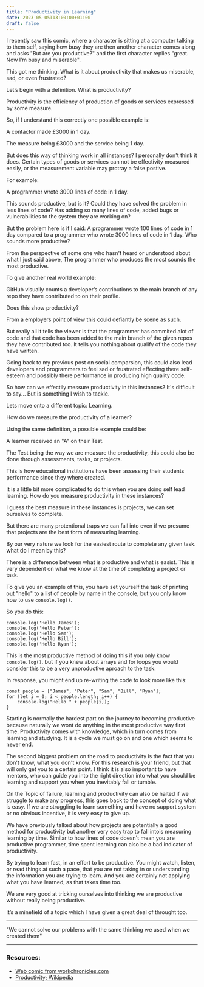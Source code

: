 ```yaml
---
title: "Productivity in Learning"
date: 2023-05-05T13:00:00+01:00
draft: false
---
```


I recently saw this comic, where a character is sitting at a computer talking to them self, saying how busy they are then another character comes along and asks "But are you productive?" and the first character replies "great. Now I’m busy and miserable". 

This got me thinking. What is it about productivity that makes us miserable, sad, or even frustrated? 

Let’s begin with a definition. What is productivity? 

Productivity is the efficiency of production of goods or services expressed by some measure.

So, if I understand this correctly one possible example is: 

A contactor made £3000 in 1 day. 

The measure being £3000 and the service being 1 day.

But does this way of thinking work in all instances? I personally don't think it does. Certain types of goods or services can not be effectivity measured easily, or the measurement variable may protray a false postive.

For example: 

A programmer wrote 3000 lines of code in 1 day. 

This sounds productive, but is it? Could they have solved the problem in less lines of code? Has adding so many lines of code, added bugs or vulnerabilities to the system they are working on? 

But the problem here is if I said: A programmer wrote 100 lines of code in 1 day compared to a programmer who wrote 3000 lines of code in 1 day. Who sounds more productive? 

From the perspective of some one who hasn't heard or understood about what I just said above, The programmer who produces the most sounds the most productive.

To give another real world example:

GitHub visually counts a developer’s contributions to the main branch of any repo they have contributed to on their profile. 

Does this show productivity?

From a employers point of view this could defiantly be scene as such. 

But really all it tells the viewer is that the programmer has commited alot of code and that code has been added to the main branch of the given repos they have contributed too. It tells you nothing about qualify of the code they have written.

Going back to my previous post on social comparsion, this could also lead developers and programmers to feel sad or frustrated effecting there self-esteem and possibly there performance in producing high quality code.

So how can we effectily messure productivity in this instances? It's difficult to say... But is something I wish to tackle.

Lets move onto a different topic: Learning.

How do we measure the productivity of a learner?

Using the same definition, a possible example could be:

A learner received an "A" on their Test.

The Test being the way we are measure the productivity, this could also be done through assessments, tasks, or projects. 

This is how educational institutions have been assessing their students performance since they where created. 

It is a little bit more complicated to do this when you are doing self lead learning. How do you measure productivity in these instances?

I guess the best measure in these instances is projects, we can set ourselves to complete. 

But there are many protentional traps we can fall into even if we presume that projects are the best form of measuring learning. 

By our very nature we look for the easiest route to complete any given task. what do I mean by this? 

There is a difference between what is productive and what is easist. This is very dependent on what we know at the time of completing a project or task.

To give you an example of this, you have set yourself the task of printing out "hello" to a list of people by name in the console, but you only know how to use `console.log()`.

So you do this:

```
console.log('Hello James');
console.log('Hello Peter');
console.log('Hello Sam');
console.log('Hello Bill');
console.log('Hello Ryan');
```

This is the most productive method of doing this if you only know `console.log()`. but if you knew about arrays and for loops you would consider this to be a very unproductive aproach to the task.

In response, you might end up re-writing the code to look more like this:

```
const people = ["James", "Peter", "Sam", "Bill", "Ryan"];
for (let i = 0; i < people.length; i++) {
    console.log("Hello " + people[i]);
}
```

Starting is normally the hardest part on the journey to becoming productive because naturally we wont do anything in the most productive way first time. Productivity comes with knowledge, which in turn comes from learning and studying. It is a cycle we must go on and one which seems to never end.

The second biggest problem on the road to productivity is the fact that you don't know, what you don't know. For this research is your friend, but that will only get you to a certain point. I think it is also important to have mentors, who can guide you into the right direction into what you should be learning and support you when you inevitably fall or tumble. 

On the Topic of failure, learning and productivity can also be halted if we struggle to make any progress, this goes back to the concept of doing what is easy. If we are struggling to learn something and have no support system or no obvious incentive, it is very easy to give up.

We have previously talked about how projects are potentially a good method for productivity but another very easy trap to fall intois measuring learning by time. Similar to how lines of code doesn't mean you are productive programmer, time spent learning can also be a bad indicator of productivity. 

By trying to learn fast, in an effort to be productive. You might watch, listen, or read things at such a pace, that you are not taking in or understanding the information you are trying to learn. And you are certainly not applying what you have learned, as that takes time too.

We are very good at tricking ourselves into thinking we are productive without really being productive. 

It’s a minefield of a topic which I have given a great deal of throught too.

---

"We cannot solve our problems with the same thinking we used when we created them"

---

### Resources:

- [Web comic from workchronicles.com](https://img.ifunny.co/images/4abf598030a5c9f962e70b437f9ddd628ca09d1720efebb6c083f3cbcb5f823a_1.webp)
- [Productivity; Wikipedia](https://en.wikipedia.org/wiki/Productivity)

<!-- LinkedIn -->

<!-- Twitter -->
